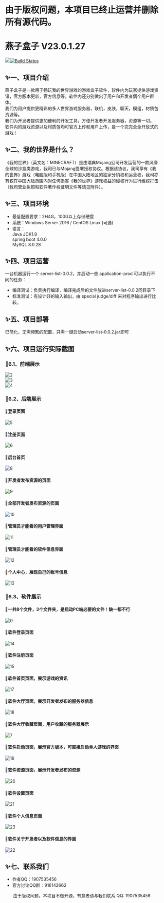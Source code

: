 # 由于版权问题，本项目已终止运营并删除所有源代码。
# 燕子盒子 V23.0.1.27
[![](https://travis-ci.org/Alamofire/Alamofire.svg?branch=master)](https://yzgzs.top)[![Build Status](https://ci.huangyuhui.net/job/HMCL/badge/icon?.svg)](https://yzgzs.top)

## ✨一、项目介绍
燕子盒子是一款用于畅玩我的世界游戏的游戏盒子软件，软件内为玩家提供游戏资讯，官方版本更新，官方信息等。软件内还分别做出了用户和开发者俩个用户群体。<BR/>
我们为用户提供更精彩的多人世界游戏服务器，联机，皮肤，聊天，模组，材质包资源等。<BR/>
我们为开发者提供更加便利的开发工具，方便开发者开发服务器，资源等一切。<BR/>
软件内的游戏资源以及材质包均可官方上传和用户上传，是一个完完全全开放式的游戏！<BR/>

## ✨二、我的世界是什么？
《我的世界》（英文名：MINECRAFT）是由瑞典Mojang公司开发运营的一款风靡全球的沙盒类游戏，我司已与Mojang签署授权协议。根据该协议，我司享有《我的世界》游戏（电脑版和手机版）在中国大陆地区的独家分销权和运营权，我司亦有权在中国大陆范围内对任何损害《我的世界》游戏权益的侵权行为进行维权打击（我司营业执照和软件著作权证明文件等请见附件）。

## ✨三、项目环境
  * 最低配置要求：2H4G，100G以上存储硬盘
  * 系统：Windows Server 2016 / CentOS Linux (可选)
  * 语言：<BR/>
        Java JDK1.8<BR/>
        spring boot 4.0.0<BR/>
        MySQL 8.0.28<BR/>
        
## ✨四、项目运营
一台机器运行一个 server-list-0.0.2，并启动一些 application-prod 可以执行不同的任务：
  * 编译测试：负责执行编译，编译完成后的文件放进server-list-0.0.2同目录下
  * 标准测试：有设计好的输入输出，由 special judge/diff 来对程序输出进行比较。

## ✨五、项目部署
已简化，无需频繁的配置，只需一键启动server-list-0.0.2.jar即可

## ✨六、项目运行实际截图
### 🎃6.1、前端展示
![2](https://s1.ax1x.com/2022/03/09/bRM8Rf.png)<BR/>
![3](https://s1.ax1x.com/2022/03/09/bRMQII.png)<BR/>
![4](https://s1.ax1x.com/2022/03/09/bRMnqH.png)<BR/>

### 🎃6.2、后端展示
#### 🎍登录页面
![5](https://s1.ax1x.com/2022/03/09/bRMNLQ.png)<BR/>

#### 🎍注册页面
![6](https://s1.ax1x.com/2022/03/09/bRMYQS.png)<BR/>

#### 🎍后台首页
![8](https://s1.ax1x.com/2022/03/09/bRM1it.png)<BR/>

#### 🎍开发者发布资源的页面
![9](https://s1.ax1x.com/2022/03/09/bRMGz8.png)<BR/>

#### 🎍全部开发者发布资源的页面
![10](https://s1.ax1x.com/2022/03/09/bRMtsg.png)<BR/>

#### 🎍管理员才能看的用户管理界面
![11](https://s1.ax1x.com/2022/03/09/bRMdds.png)<BR/>

#### 🎍管理员才能看的软件信息界面
![12](https://s1.ax1x.com/2022/03/09/bRMaZj.png)<BR/>

#### 🎍个人中心，展现自己的账号信息
![13](https://s1.ax1x.com/2022/03/09/bRMwon.png)<BR/>

### 🎃6.3、软件展示
#### 🎍一共8个文件，3个文件夹，是启动PC端必要的文件！缺一都不行
![0](https://s1.ax1x.com/2022/03/09/bRMeMD.png)<BR/>

#### 🎍软件登录页面
![14](https://s1.ax1x.com/2022/03/09/bRMBiq.png)<BR/>

#### 🎍软件注册页面
![15](https://s1.ax1x.com/2022/03/09/bRMrWV.png)<BR/>

#### 🎍软件首页页面，展示游戏的资讯
![17](https://s1.ax1x.com/2022/03/09/bRMszT.png)<BR/>

#### 🎍软件大厅页面，展示开发者发布的服务器信息
![18](https://s1.ax1x.com/2022/03/09/bRMcyF.png)<BR/>

#### 🎍软件大厅收藏页面，用户收藏的服务器展示
![7](https://s1.ax1x.com/2022/03/09/bRM3JP.png)<BR/>

#### 🎍软件启动页面，展示官方版本，可直接启动单人游戏的界面
![19](https://s1.ax1x.com/2022/03/09/bRM6QU.png)<BR/>

#### 🎍软件资源页面，展示开发者发布的资源
![20](https://s1.ax1x.com/2022/03/09/bRMReJ.png)<BR/>

#### 🎍软件设置页面
![21](https://s1.ax1x.com/2022/03/09/bRMgL4.png)<BR/>

#### 🎍软件个人信息页面
![23](https://s1.ax1x.com/2022/03/09/bRMfoR.png)<BR/>

#### 🎍软件关于开发者以及软件信息的界面
![22](https://s1.ax1x.com/2022/03/09/bRMWw9.png)<BR/>

## ✨七、联系我们
- 作者QQ：1907535456
- 官方讨论QQ群：916142662

<p align="center">由于版权问题，本项目不做开源，有意者请与我们联系 QQ: 1907535456</p>
